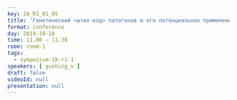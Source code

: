 ```yaml
---
key: 18_R1_01_05
title: 'Генетический «штих-код» патогенов и его потенциальное применение'
format: conference
day: 2019-10-18
time: 11.00 – 11.30
room: room-1
tags:
  - symposium-18-r1-1
speakers: [ guohing_v ]
draft: false
videoId: null
presentation: null
---
```

